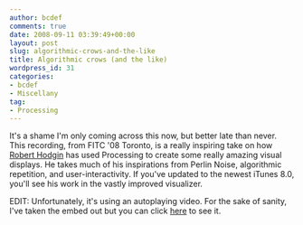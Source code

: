 ```yaml
---
author: bcdef
comments: true
date: 2008-09-11 03:39:49+00:00
layout: post
slug: algorithmic-crows-and-the-like
title: Algorithmic crows (and the like)
wordpress_id: 31
categories:
- bcdef
- Miscellany
tag:
- Processing
---
```


It's a shame I'm only coming across this now, but better late than never. This recording, from FITC '08 Toronto, is a really inspiring take on how [Robert Hodgin](http://www.flight404.com/blog/) has used Processing to create some really amazing visual displays. He takes much of his inspirations from Perlin Noise, algorithmic repetition, and user-interactivity. If you've updated to the newest iTunes 8.0, you'll see his work in the vastly improved visualizer.

EDIT: Unfortunately, it's using an autoplaying video. For the sake of sanity, I've taken the embed out but you can click [here](http://www.barbariangroup.com/posts/843-robert_spoke_at_fitc_about_processing) to see it.
